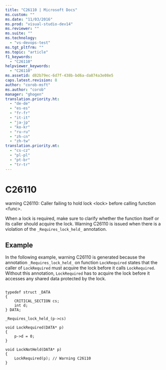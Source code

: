 ```yaml
---
title: "C26110 | Microsoft Docs"
ms.custom: ""
ms.date: "11/03/2016"
ms.prod: "visual-studio-dev14"
ms.reviewer: ""
ms.suite: ""
ms.technology: 
  - "vs-devops-test"
ms.tgt_pltfrm: ""
ms.topic: "article"
f1_keywords: 
  - "C26110"
helpviewer_keywords: 
  - "C26110"
ms.assetid: d82b79ec-6d7f-438b-bd6a-da874a3e08e5
caps.latest.revision: 8
author: "corob-msft"
ms.author: "corob"
manager: "ghogen"
translation.priority.ht: 
  - "de-de"
  - "es-es"
  - "fr-fr"
  - "it-it"
  - "ja-jp"
  - "ko-kr"
  - "ru-ru"
  - "zh-cn"
  - "zh-tw"
translation.priority.mt: 
  - "cs-cz"
  - "pl-pl"
  - "pt-br"
  - "tr-tr"
---
```

# C26110
warning C26110: Caller failing to hold lock \<lock> before calling function \<func>.  
  
 When a lock is required, make sure to clarify whether the function itself or its caller should acquire the lock. Warning C26110 is issued when there is a violation of the `_Requires_lock_held_` annotation.  
  
## Example  
 In the following example, warning C26110 is generated because the annotation `_Requires_lock_held_` on function `LockRequired` states that the caller of `LockRequired` must acquire the lock before it calls `LockRequired`. Without this annotation, `LockRequired` has to acquire the lock before it accesses any shared data protected by the lock.  
  
```  
  
typedef struct _DATA   
{  
    CRITICAL_SECTION cs;  
    int d;  
} DATA;  
  
_Requires_lock_held_(p->cs)  
  
void LockRequired(DATA* p)  
{  
    p->d = 0;  
}  
  
void LockNotHeld(DATA* p)   
{   
    LockRequired(p); // Warning C26110   
}  
  
```